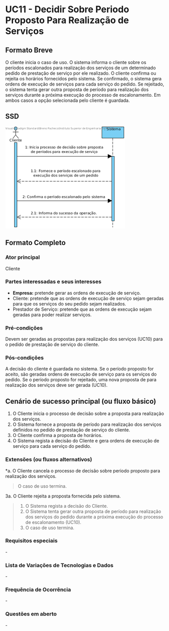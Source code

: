 # UC11 - Decidir Sobre Periodo Proposto Para Realização de Serviços

## Formato Breve

O cliente inicia o caso de uso. O sistema informa o cliente sobre os períodos escalonados para realização dos serviços de um determinado pedido de prestação de serviço por ele realizado. O cliente confirma ou rejeita os horários fornecidos pelo sistema. Se confirmado, o sistema gera ordens de execução de serviços para cada serviço do pedido. Se rejeitado, o sistema tenta gerar outra proposta de período para realização dos serviços durante a próxima execução do processo de escalonamento. Em ambos casos a opção selecionada pelo cliente é guardada.

## SSD
![SSD_UC11_IT3.png](SSD_UC11_IT3.png)

## Formato Completo

### Ator principal

Cliente

### Partes interessadas e seus interesses
* **Empresa:** pretende gerar as ordens de execução de serviço.
* Cliente: pretende que as ordens de execução de serviço sejam geradas para que os serviços do seu pedido sejam realizados.
* Prestador de Serviço: pretende que as ordens de execução sejam geradas para poder realizar serviços.

### Pré-condições
Devem ser geradas as propostas para realização dos serviços (UC10) para o pedido de prestação de serviço do cliente.

### Pós-condições
A decisão do cliente é guardada no sistema.
Se o período proposto for aceito, são geradas ordens de execução de serviço para os serviços do pedido.
Se o período proposto for rejeitado, uma nova proposta de para realização dos serviços deve ser gerada (UC10).

## Cenário de sucesso principal (ou fluxo básico)

1. O Cliente inicia o processo de decisão sobre a proposta para realização dos serviços.
2. O Sistema fornece a proposta de período para realização dos serviços definidos no pedido de prestação de serviço do cliente.
3. O Cliente confirma a proposta de horários.
4. O Sistema regista a decisão do Cliente e gera ordens de execução de serviço para cada serviço do pedido.

### Extensões (ou fluxos alternativos)

*a. O Cliente cancela o processo de decisão sobre periodo proposto para realização dos serviços.

> O caso de uso termina.

3a. O Cliente rejeita a proposta fornecida pelo sistema.
>	1. O Sistema regista a decisão do Cliente.
>	2. O Sistema tenta gerar outra proposta de período para realização dos serviços do pedido durante a próxima execução do processo de escalonamento (UC10).
>	3. O caso de uso termina.

### Requisitos especiais
\-

### Lista de Variações de Tecnologias e Dados
\-

### Frequência de Ocorrência
\-

### Questões em aberto
\-

